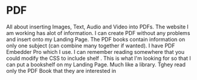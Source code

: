 # PDF
All about inserting Images, Text, Audio and Video into PDFs.
The website I am working has alot of information. I can create PDF without any problems and insert onto my Landing Page. The PDF books contain information on only one subject (can combine many together if wanted). I have PDF Embedder Pro which I use. I can remember reading somewhere that you could modify the CSS to include   shelf    . This is what I'm looking for so that I can put a bookshelf on my Landing Page. Much like a library. Tghey read only the PDF Book that they are interested in

